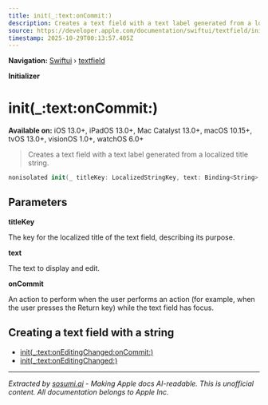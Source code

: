 ```yaml
---
title: init(_:text:onCommit:)
description: Creates a text field with a text label generated from a localized title string.
source: https://developer.apple.com/documentation/swiftui/textfield/init(_:text:oncommit:)
timestamp: 2025-10-29T00:13:57.405Z
---
```


**Navigation:** [Swiftui](/documentation/swiftui) › [textfield](/documentation/swiftui/textfield)

**Initializer**

# init(_:text:onCommit:)

**Available on:** iOS 13.0+, iPadOS 13.0+, Mac Catalyst 13.0+, macOS 10.15+, tvOS 13.0+, visionOS 1.0+, watchOS 6.0+

> Creates a text field with a text label generated from a localized title string.

```swift
nonisolated init(_ titleKey: LocalizedStringKey, text: Binding<String>, onCommit: @escaping () -> Void)
```

## Parameters

**titleKey**

The key for the localized title of the text field, describing its purpose.



**text**

The text to display and edit.



**onCommit**

An action to perform when the user performs an action (for example, when the user presses the Return key) while the text field has focus.



## Creating a text field with a string

- [init(_:text:onEditingChanged:onCommit:)](/documentation/swiftui/textfield/init(_:text:oneditingchanged:oncommit:))
- [init(_:text:onEditingChanged:)](/documentation/swiftui/textfield/init(_:text:oneditingchanged:))

---

*Extracted by [sosumi.ai](https://sosumi.ai) - Making Apple docs AI-readable.*
*This is unofficial content. All documentation belongs to Apple Inc.*
